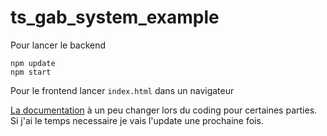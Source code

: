 # ts_gab_system_example
Pour lancer le backend

```shell
npm update
npm start
```

Pour le frontend lancer `index.html` dans un navigateur

[La documentation](./gab.md) à un peu changer lors du coding pour certaines parties.
Si j'ai le temps necessaire je vais l'update une prochaine fois.
